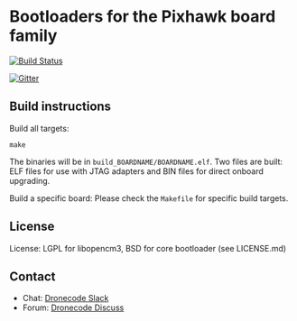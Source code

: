# Bootloaders for the Pixhawk board family

[![Build Status](https://travis-ci.org/PX4/Bootloader.svg?branch=master)](https://travis-ci.org/PX4/Bootloader)

[![Gitter](https://badges.gitter.im/Join%20Chat.svg)](https://gitter.im/PX4/Firmware?utm_source=badge&utm_medium=badge&utm_campaign=pr-badge&utm_content=badge)

## Build instructions

Build all targets:

```make```

The binaries will be in `build_BOARDNAME/BOARDNAME.elf`. Two files are built: ELF files for use with JTAG adapters and BIN files for direct onboard upgrading.

Build a specific board: Please check the `Makefile` for specific build targets.

## License

License: LGPL for libopencm3, BSD for core bootloader (see LICENSE.md)

## Contact

  * Chat: [Dronecode Slack](http://slack.px4.io)
  * Forum: [Dronecode Discuss](http://discuss.px4.io)

